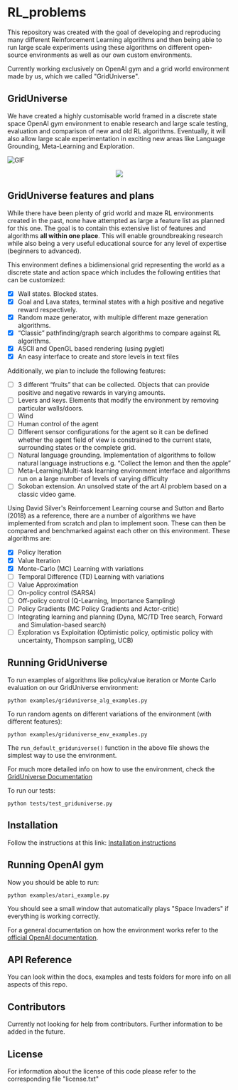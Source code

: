 # RL_problems

This repository was created with the goal of developing and reproducing many different Reinforcement Learning algorithms 
and then being able to run large scale experiments using these algorithms on different open-source 
environments as well as our own custom environments.  

Currently working exclusively on OpenAI gym and a grid world environment made by us, which we called "GridUniverse".

## GridUniverse

We have created a highly customisable world framed in a discrete state space OpenAI gym environment to enable research and large scale testing, evaluation and comparison of new and old RL algorithms. 
Eventually, it will also allow large scale experimentation in exciting new areas like Language Grounding, Meta-Learning and Exploration.

![GIF](docs/maze_solver_BFS_10_times.gif)

<p align="center" style="width: 100%;">
    <img src="docs/SUPER-COLLAGE-ACTUAL-GIF.gif" />
</p>

## GridUniverse features and plans

While there have been plenty of grid world and maze RL environments created in the past, 
none have attempted as large a feature list as planned for this one. 
The goal is to contain this extensive list of features and algorithms __all within one place__. This will enable groundbreaking research while also being a very useful educational source for any level of expertise (beginners to advanced).
 
This environment defines a bidimensional grid representing the world as a discrete state and action space which includes the following entities that can be customized:
- [x] Wall states. Blocked states.
- [x] Goal and Lava states, terminal states with a high positive and negative reward respectively.
- [x] Random maze generator, with multiple different maze generation algorithms.
- [x] “Classic” pathfinding/graph search algorithms to compare against RL algorithms.
- [x] ASCII and OpenGL based rendering (using pyglet)
- [x] An easy interface to create and store levels in text files

Additionally, we plan to include the following features:
- [ ] 3 different “fruits” that can be collected. Objects that can provide positive and negative rewards in varying amounts. 
- [ ] Levers and keys. Elements that modify the environment by removing particular walls/doors.
- [ ] Wind
- [ ] Human control of the agent
- [ ] Different sensor configurations for the agent so it can be defined whether the agent field of view is constrained to the current state, surrounding states or the complete grid.
- [ ] Natural language grounding. Implementation of algorithms to follow natural language instructions e.g. “Collect the lemon and then the apple”
- [ ] Meta-Learning/Multi-task learning environment interface and algorithms run on a large number of levels of varying difficulty
- [ ] Sokoban extension. An unsolved state of the art AI problem based on a classic video game.

Using David Silver's Reinforcement Learning course and Sutton and Barto (2018) as a reference,
there are a number of algorithms we have implemented from scratch and plan to implement soon. 
These can then be compared and benchmarked against each other on this environment. 
These algorithms are:
- [x] Policy Iteration
- [x] Value Iteration
- [x] Monte-Carlo (MC) Learning with variations
- [ ] Temporal Difference (TD) Learning with variations
- [ ] Value Approximation
- [ ] On-policy control (SARSA) 
- [ ] Off-policy control (Q-Learning, Importance Sampling)
- [ ] Policy Gradients (MC Policy Gradients and Actor-critic)
- [ ] Integrating learning and planning (Dyna, MC/TD Tree search, Forward and Simulation-based search)
- [ ] Exploration vs Exploitation (Optimistic policy, optimistic policy with uncertainty, Thompson sampling, UCB)

## Running GridUniverse

To run examples of algorithms like policy/value iteration or Monte Carlo evaluation on our GridUniverse environment:  

`python examples/griduniverse_alg_examples.py`

To run random agents on different variations of the environment (with different features):

`python examples/griduniverse_env_examples.py`

The `run_default_griduniverse()` function in the above file shows the simplest way to use the environment.  

For much more detailed info on how to use the environment, check the [GridUniverse Documentation](https://github.com/beduffy/RL_problems/tree/master/docs/GridUniverse.md)

To run our tests:  

`python tests/test_griduniverse.py`

## Installation

Follow the instructions at this link: [Installation instructions](https://github.com/beduffy/RL_problems/tree/master/docs/Installation.md)

## Running OpenAI gym

Now you should be able to run: 

`python examples/atari_example.py`

You should see a small window that automatically plays "Space Invaders" if everything is working correctly.

For a general documentation on how the environment works refer to the [official OpenAI documentation](https://gym.openai.com/docs).

## API Reference

You can look within the docs, examples and tests folders for more info on all aspects of this repo. 

## Contributors

Currently not looking for help from contributors. Further information to be added in the future.

## License

For information about the license of this code please refer to the corresponding file "license.txt"
